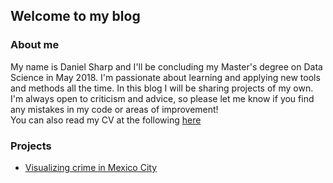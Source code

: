 ## Welcome to my blog  

### About me  
My name is Daniel Sharp and I'll be concluding my Master's degree on Data Science in May 2018. I'm passionate about learning and applying new tools and methods all the time. In this blog I will be sharing projects of my own. I'm always open to criticism and advice, so please let me know if you find any mistakes in my code or areas of improvement!  
You can also read my CV at the following [here](https://uptowork.com/mycv/daniel-sharp)

### Projects
  
* [Visualizing crime in Mexico City](mexico_crime/README.md)  
